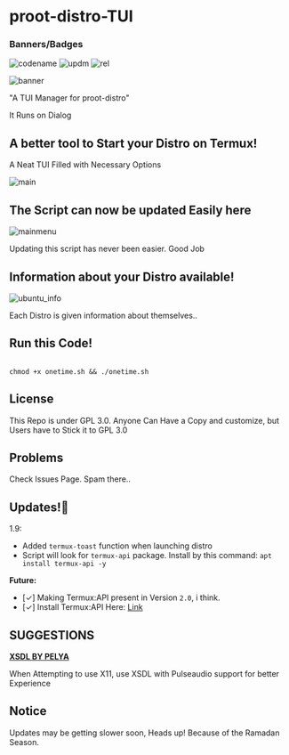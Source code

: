 # proot-distro-TUI

### Banners/Badges

![codename](https://img.shields.io/badge/codename-Nino-red?style=for-the-badge&logo=appveyor) ![updm](https://img.shields.io/website?down_color=red&down_message=update%20service%20unavailable&style=for-the-badge&up_color=green&up_message=update%20service%20online&url=https%3A%2F%2Fpastebin.com%2Fraw%2FAgDhMRQD) ![rel](https://img.shields.io/badge/release-stable-green?style=for-the-badge&logo=appveyor)

![banner](img-src/banner.png)

"A TUI Manager for proot-distro" 

It Runs on Dialog

## A better tool to Start your Distro on Termux!

A Neat TUI Filled with Necessary Options

![main](img-src/sel_src01.jpg)

## The Script can now be updated Easily here

![mainmenu](img-src/main_sel_src02.jpg)

Updating this script has never been easier. Good Job

## Information about your Distro available!

![ubuntu_info](img-src/desc_dis.jpg)

Each Distro is given information about themselves..

## Run this Code!

``` 

chmod +x onetime.sh && ./onetime.sh 

```

## License

This Repo is under GPL 3.0. Anyone Can Have a Copy and customize, but Users have to Stick it to GPL 3.0

## Problems

Check Issues Page. Spam there..

## Updates!🔧

1.9:

- Added `termux-toast` function when launching distro
- Script will look for `termux-api` package. Install by this command: `apt install termux-api -y`

**Future:**

- [✓] Making Termux:API present in Version `2.0`, i think.
- [✓] Install Termux:API Here: [Link](https://github.com/termux/termux-api)

## SUGGESTIONS

[**XSDL BY PELYA**](https://play.google.com/store/apps/details?id=x.org.server)

When Attempting to use X11, use XSDL with Pulseaudio support for better Experience

## Notice

Updates may be getting slower soon, Heads up! Because of the Ramadan Season.
